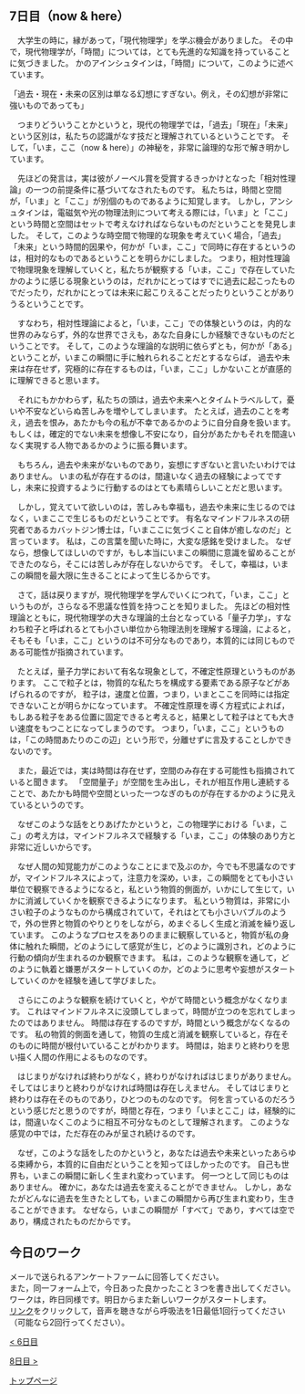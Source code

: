 ## 7日目（now & here）


　大学生の時に，縁があって，「現代物理学」を学ぶ機会がありました。
その中で，現代物理学が，「時間」については，とても先進的な知識を持っていることに気づきました。
かのアインシュタインは，「時間」について，このように述べています。


「過去・現在・未来の区別は単なる幻想にすぎない。例え，その幻想が非常に強いものであっても」


　つまりどういうことかというと，現代の物理学では，「過去」「現在」「未来」という区別は，私たちの認識がなす技だと理解されているということです。
そして，「いま，ここ（now & here）」の神秘を，非常に論理的な形で解き明かしています。


　先ほどの発言は，実は彼がノーベル賞を受賞するきっかけとなった「相対性理論」の一つの前提条件に基づいてなされたものです。
私たちは，時間と空間が，「いま」と「ここ」が別個のものであるように知覚します。
しかし，アンシュタインは，電磁気や光の物理法則について考える際には，「いま」と「ここ」という時間と空間はセットで考えなければならないものだということを発見しました。
そして，このような時空間で物理的な現象を考えていく場合，「過去」「未来」という時間的因果や，何かが「いま，ここ」で同時に存在するというのは，相対的なものであるということを明らかにしました。
つまり，相対性理論で物理現象を理解していくと，私たちが観察する「いま，ここ」で存在していたかのように感じる現象というのは，だれかにとってはすでに過去に起こったものでだったり，だれかにとっては未来に起こりえることだったりということがありうるということです。

　すなわち，相対性理論によると，「いま，ここ」での体験というのは，内的な世界のみならず，外的な世界でさえも，あなた自身にしか経験できないものだということです。
そして，このような理論的な説明に依らずとも，何かが「ある」ということが，いまこの瞬間に手に触れられることだとするならば，
過去や未来は存在せず，究極的に存在するものは，「いま，ここ」しかないことが直感的に理解できると思います。

　それにもかかわらず，私たちの頭は，過去や未来へとタイムトラベルして，憂いや不安などいらぬ苦しみを増やしてしまいます。
たとえば，過去のことを考え，過去を恨み，あたかも今の私が不幸であるかのように自分自身を扱います。
もしくは，確定的でない未来を想像し不安になり，自分があたかもそれを間違いなく実現する人物であるかのように振る舞います。


　もちろん，過去や未来がないものであり，妄想にすぎないと言いたいわけではありません。
いまの私が存在するのは，間違いなく過去の経験によってですし，未来に投資するように行動するのはとても素晴らしいことだと思います。


　しかし，覚えていて欲しいのは，苦しみも幸福も，過去や未来に生じるのではなく，いまここで生じるものだということです。
有名なマインドフルネスの研究者であるカバットジン博士は，「いまここに気づくこと自体が癒しなのだ」と言っています。
私は，この言葉を聞いた時に，大変な感銘を受けました。
なぜなら，想像してほしいのですが，もし本当にいまこの瞬間に意識を留めることができたのなら，そこには苦しみが存在しないからです。
そして，幸福は，いまこの瞬間を最大限に生きることによって生じるからです。


　さて，話は戻りますが，現代物理学を学んでいくにつれて，「いま，ここ」というものが，さらなる不思議な性質を持つことを知りました。
先ほどの相対性理論とともに，現代物理学の大きな理論的土台となっている「量子力学」，すなわち粒子と呼ばれるとても小さい単位から物理法則を理解する理論，によると，
そもそも「いま，ここ」というのは不可分なものであり，本質的には同じものである可能性が指摘されています。


　たとえば，量子力学において有名な現象として，不確定性原理というものがあります。
ここで粒子とは，物質的な私たちを構成する要素である原子などがあげられるのですが，
粒子は，速度と位置，つまり，いまとここを同時には指定できないことが明らかになっています。
不確定性原理を導く方程式によれば，もしある粒子をある位置に固定できると考えると，結果として粒子はとても大きい速度をもつことになってしまうのです。
つまり，「いま，ここ」というものは，「この時間あたりのこの辺」という形で，分離せずに言及することしかできないのです。


　また，最近では，実は時間は存在せず，空間のみ存在する可能性も指摘されていると聞きます。
「空間量子」が空間を生み出し，それが相互作用し連続することで、あたかも時間や空間といった一つなぎのものが存在するかのように見えているというのです。


　なぜこのような話をとりあげたかというと，この物理学における「いま，ここ」の考え方は，マインドフルネスで経験する「いま，ここ」の体験のあり方と非常に近しいからです。
 
 
　なぜ人間の知覚能力がこのようなことにまで及ぶのか，今でも不思議なのですが，マインドフルネスによって，注意力を深め，いま，この瞬間をとても小さい単位で観察できるようになると，私という物質的側面が，いかにして生じて，いかに消滅していくかを観察できるようになります。
私という物質は，非常に小さい粒子のようなものから構成されていて，それはとても小さいバブルのようで，外の世界と物質のやりとりをしながら，めまぐるしく生成と消滅を繰り返しています。
このようなプロセスをありのままに観察していると，物質が私の身体に触れた瞬間，どのようにして感覚が生じ，どのように識別され，どのように行動の傾向が生まれるのか観察できます。
私は，このような観察を通して，どのように執着と嫌悪がスタートしていくのか，どのように思考や妄想がスタートしていくのかを経験を通して学びました。


　さらにこのような観察を続けていくと，やがて時間という概念がなくなります。
これはマインドフルネスに没頭してしまって，時間が立つのを忘れてしまったのではありません。
時間は存在するのですが，時間という概念がなくなるのです。
私の物質的側面を通して，物質の生成と消滅を観察していると，存在そのものに時間が根付いていることがわかります。
時間は，始まりと終わりを思い描く人間の作用によるものなのです。


　はじまりがなければ終わりがなく，終わりがなければはじまりがありません。そしてはじまりと終わりがなければ時間は存在しえません。
そしてはじまりと終わりは存在そのものであり，ひとつのものなのです。
何を言っているのだろうという感じだと思うのですが，時間と存在，つまり「いまとここ」は，経験的には，間違いなくこのように相互不可分なものとして理解されます。
このような感覚の中では，ただ存在のみが呈され続けるのです。


　なぜ，このような話をしたのかというと，あなたは過去や未来といったあらゆる束縛から，本質的に自由だということを知ってほしかったのです。
自己も世界も，いまこの瞬間に新しく生まれ変わっています。
何一つとして同じものはありません。
確かに，あなたは過去を変えることができません。
しかし，あなたがどんなに過去を生きたとしても，いまこの瞬間から再び生まれ変わり，生きることができます。
なぜなら，いまこの瞬間が「すべて」であり，すべては空であり，構成されたものだからです。


## 今日のワーク

メールで送られるアンケートファームに回答してください。  
また，同一フォーム上で，今日あった良かったこと３つを書き出してください。  
ワークは，昨日同様です。明日からまた新しいワークがスタートします。  
[リンク](https://drive.google.com/file/d/1U8oGNC1Wz5UJurHykOVMn7yFpvVuaCco/view?usp=sharing)をクリックして，音声を聴きながら呼吸法を1日最低1回行ってください（可能なら2回行ってください）。  

[< 6日目](https://hogishima.github.io/mfcbt/program/day6)

[8日目 >](https://hogishima.github.io/mfcbt/program/day8)

[トップページ](https://hogishima.github.io/mfcbt/)
